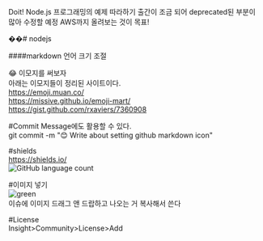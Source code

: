 Doit! Node.js 프로그래밍의 예제 따라하기
출간이 조금 되어 deprecated된 부분이 많아 수정할 예정
AWS까지 올려보는 것이 목표!

��# nodejs

####markdown 언어 크기 조절


:joy: 이모지를 써보자  
아래는 이모지들이 정리된 사이트이다.  
https://emoji.muan.co/  
https://missive.github.io/emoji-mart/  
https://gist.github.com/rxaviers/7360908  


#Commit Message에도 활용할 수 있다.  
git commit -m ":blush: Write about setting github markdown icon"


#shields  
https://shields.io/  
![GitHub language count](https://img.shields.io/github/languages/count/msi753/nodejs?color=yellow&label=language)  


#이미지 넣기  
![green](https://user-images.githubusercontent.com/47437671/74695349-0774de80-5237-11ea-8217-838b86ba0cd5.png)  
이슈에 이미지 드래그 앤 드랍하고 나오는 거 복사해서 쓴다  


#License  
Insight>Community>License>Add